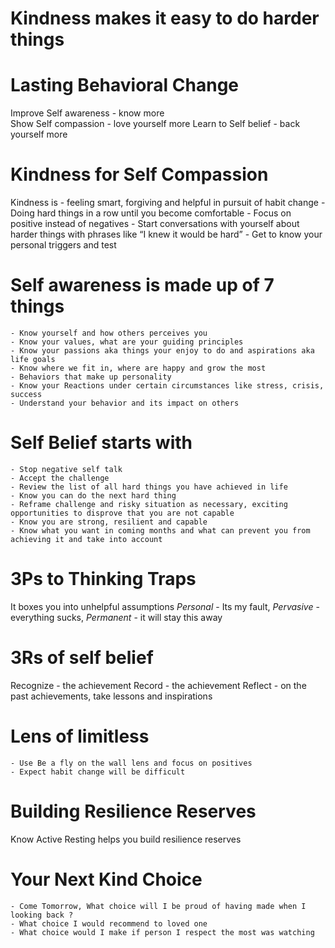 # Kindness makes it easy to do harder things 

# Lasting Behavioral Change
Improve Self awareness - know more  
Show Self compassion - love yourself more
Learn to Self belief - back yourself more  

# Kindness for Self Compassion
Kindness is 
	- feeling smart, forgiving and helpful in pursuit of habit change
	- Doing hard things in a row until you become comfortable
	- Focus on positive instead of negatives 
	- Start conversations with yourself about harder things with phrases like “I knew it would be hard”
	- Get to know your personal triggers and test 

# Self awareness is made up of 7 things 
	- Know yourself and how others perceives you
	- Know your values, what are your guiding principles
	- Know your passions aka things your enjoy to do and aspirations aka life goals
	- Know where we fit in, where are happy and grow the most
	- Behaviors that make up personality
	- Know your Reactions under certain circumstances like stress, crisis, success
	- Understand your behavior and its impact on others

# Self Belief starts with 
	- Stop negative self talk 
	- Accept the challenge
	- Review the list of all hard things you have achieved in life
	- Know you can do the next hard thing
	- Reframe challenge and risky situation as necessary, exciting opportunities to disprove that you are not capable
	- Know you are strong, resilient and capable 
	- Know what you want in coming months and what can prevent you from achieving it and take into account

# 3Ps to Thinking Traps 
It boxes you into unhelpful assumptions
*Personal* - Its my fault, 
*Pervasive* - everything sucks,
*Permanent* -  it will stay this away
 
# 3Rs of self belief 
Recognize - the achievement
Record - the achievement
Reflect - on the past achievements, take lessons and inspirations

# Lens of limitless
	- Use Be a fly on the wall lens and focus on positives
	- Expect habit change will be difficult

# Building Resilience Reserves
Know Active Resting helps you build resilience reserves

# Your Next Kind Choice
	- Come Tomorrow, What choice will I be proud of having made when I looking back ?
	- What choice I would recommend to loved one 
	- What choice would I make if person I respect the most was watching

